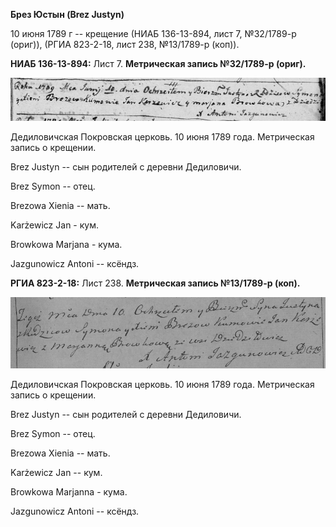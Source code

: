 **Брез Юстын (Brez Justyn)**

10 июня 1789 г -- крещение (НИАБ 136-13-894, лист 7, №32/1789-р (ориг)),
(РГИА 823-2-18, лист 238, №13/1789-р (коп)).

**НИАБ 136-13-894:** Лист 7. **Метрическая запись №32/1789-р (ориг).**

![](./media/bbc17a4abb989ff218d3c11ec4d10e043c6ebab4.png)

Дедиловичская Покровская церковь. 10 июня 1789 года. Метрическая запись
о крещении.

Brez Justyn -- сын родителей с деревни Дедиловичи.

Brez Symon -- отец.

Brezowa Xienia -- мать.

Karżewicz Jan - кум.

Browkowa Marjana - кума.

Jazgunowicz Antoni -- ксёндз.

**РГИА 823-2-18:** Лист 238. **Метрическая запись №13/1789-р (коп).**

![](./media/482206753cbe146dbd02c7c1af053e731d576978.png)

Дедиловичская Покровская церковь. 10 июня 1789 года. Метрическая запись
о крещении.

Brez Justyn -- сын родителей с деревни Дедиловичи.

Brez Symon -- отец.

Brezowa Xienia -- мать.

Karżewicz Jan -- кум.

Browkowa Marjanna - кума.

Jazgunowicz Antoni -- ксёндз.
